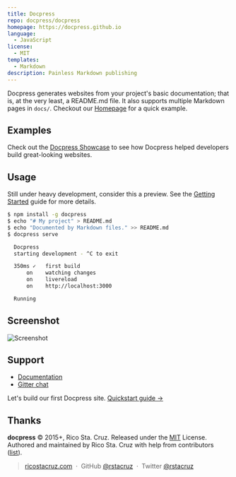 ```yaml
---
title: Docpress
repo: docpress/docpress
homepage: https://docpress.github.io
language:
  - JavaScript
license:
  - MIT
templates:
  - Markdown
description: Painless Markdown publishing
---
```


Docpress generates websites from your project's basic documentation; that is, at the very least, a README.md file.
It also supports multiple Markdown pages in `docs/`. Checkout our [Homepage](https://docpress.github.io) for a quick example.

## Examples

Check out the [Docpress Showcase](https://github.com/docpress/docpress/blob/master/docs/showcase.md) to see how Docpress helped developers build great-looking websites.

## Usage

Still under heavy development, consider this a preview.
See the [Getting Started](https://docpress.github.io/getting-started/quickstart.html) guide for more details.

```sh
$ npm install -g docpress
$ echo "# My project" > README.md
$ echo "Documented by Markdown files." >> README.md
$ docpress serve

  Docpress
  starting development - ^C to exit

  350ms ✓   first build
      on    watching changes
      on    livereload
      on    http://localhost:3000

  Running
```

## Screenshot

![Screenshot](https://i.imgur.com/eSXOeVw.png)

## Support

- [Documentation](https://docpress.github.io/)
- [Gitter chat](https://gitter.im/docpress/Lobby)

Let's build our first Docpress site.
[Quickstart guide →](https://docpress.github.io/getting-started/quickstart.html)

## Thanks

**docpress** © 2015+, Rico Sta. Cruz. Released under the [MIT] License.<br>
Authored and maintained by Rico Sta. Cruz with help from contributors ([list][contributors]).

> [ricostacruz.com](https://ricostacruz.com) &nbsp;&middot;&nbsp;
> GitHub [@rstacruz](https://github.com/rstacruz) &nbsp;&middot;&nbsp;
> Twitter [@rstacruz](https://twitter.com/rstacruz)

[mit]: https://mit-license.org/
[contributors]: https://github.com/rstacruz/docpress/contributors
